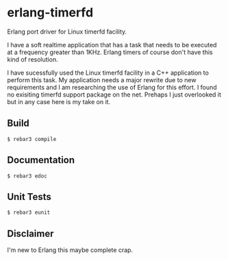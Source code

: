 erlang-timerfd
=====

Erlang port driver for Linux timerfd facility.

I have a soft realtime application that has a task that needs to be executed at a frequency greater than 1KHz. Erlang timers of course don't have this kind of resolution.

I have sucessfully used the Linux timerfd facility in a C++ application to perform this task. My application needs a major rewrite due to new requirements and I am researching the use of Erlang for this effort. I found no exisiting timerfd support package on the net. Prehaps I just overlooked it but in any case here is my take on it.
 
Build
-----

    $ rebar3 compile

Documentation
-----

    $ rebar3 edoc
    
Unit Tests
-----

    $ rebar3 eunit
    

Disclaimer
--
I'm new to Erlang this maybe complete crap.
